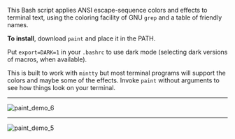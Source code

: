 This Bash script applies ANSI escape-sequence colors and effects to terminal text, using the coloring facility of GNU `grep` and a table of friendly names.

**To install**, download `paint` and place it in the PATH.   

Put `export=DARK=1` in your `.bashrc` to use dark mode (selecting dark versions of macros, when available).

This is built to work with `mintty` but most terminal programs will support the colors and maybe some of the effects.  Invoke `paint` without arguments to see how things look on your terminal.
_________________
![paint_demo_6](https://github.com/user-attachments/assets/8a1f640f-8239-40cd-8d7b-62e08d69d6cd)
_________________
![paint_demo_5](https://github.com/user-attachments/assets/132db9cf-548d-4b98-8347-0f855d33461c)
